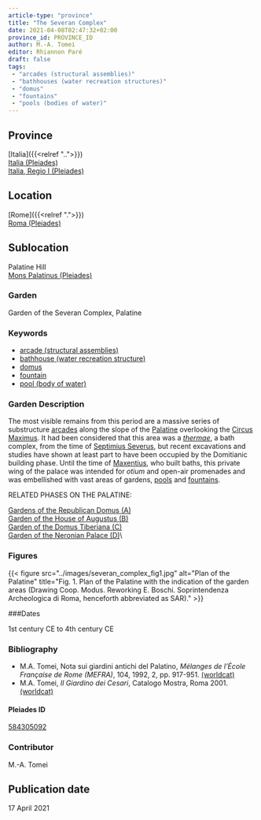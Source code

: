 ```yaml
---
article-type: "province"
title: "The Severan Complex"
date: 2021-04-08T02:47:32+02:00
province_id: PROVINCE_ID
author: M.-A. Tomei
editor: Rhiannon Paré
draft: false
tags:
 - "arcades (structural assemblies)"
 - "bathhouses (water recreation structures)"
 - "domus"
 - "fountains"
 - "pools (bodies of water)"
---
```


## Province

[Italia]({{<relref "..">}})\
[Italia (Pleiades)](https://pleiades.stoa.org/places/1052)\
[Italia, Regio I (Pleiades)](https://pleiades.stoa.org/places/441075550)
<!-- -->
## Location

[Rome]({{<relref ".">}}) \
[Roma (Pleiades)](https://pleiades.stoa.org/places/423025)
<!-- -->
## Sublocation

Palatine Hill \
[Mons Palatinus (Pleiades)](https://pleiades.stoa.org/places/971691208)
<!-- -->
<!-- -->
<!-- -->
### Garden

Garden of the Severan Complex, Palatine
<!-- -->
### Keywords
<!-- -->
- [arcade (structural assemblies)](http://vocab.getty.edu/page/aat/300002580)
- [bathhouse (water recreation structure)](http://vocab.getty.edu/page/aat/300007347)
- [domus](http://vocab.getty.edu/page/aat/300005506)
- [fountain](http://vocab.getty.edu/page/aat/300006179)
- [pool (body of water)](http://vocab.getty.edu/page/aat/300008692)
<!-- -->
<!-- -->
### Garden Description
<!-- -->
The most visible remains from this period are a massive series of substructure [arcades](http://vocab.getty.edu/page/aat/300002580) along the slope of the [Palatine](https://en.wikipedia.org/wiki/Palatine_Hill) overlooking the [Circus Maximus](https://www.digitalaugustanrome.org/records/circus-maximus). It had been considered that this area was a  [*thermae*](https://en.wikipedia.org/wiki/Thermae), a bath complex, from the time of [Septimius Severus](https://en.wikipedia.org/wiki/Septimius_Severus), but recent excavations and studies have shown at least part to have been occupied by the Domitianic building phase. Until the time of [Maxentius](https://en.wikipedia.org/wiki/Maxentius), who built baths, this private wing of the palace was intended for *otium* and open-air promenades and was embellished with vast areas of gardens, [pools](http://vocab.getty.edu/page/aat/300008692) and [fountains](http://vocab.getty.edu/page/aat/300006179).
<!-- -->
RELATED PHASES ON THE PALATINE:
<!-- -->
[Gardens of the Republican Domus (A)]({{<relref"/palatine_domus.md">}})\
[Garden of the House of Augustus (B)]({{<relref"/house_of_augustus.md">}})\
[Garden of the Domus Tiberiana (C)]({{<relref"/Domus_tiberiana.md">}})\
[Garden of the Neronian Palace (D)]({{<relref"/palace_of_nero.md">}})\
<!--[Garden of the Domus Flavia (E)]({{<relref"/Domus_flavia.md">}})\
[Garden of the Domus Augustana (F,G)]({{<relref"/domus_augustana.md">}})\
[Garden of the Palatine Stadium (H)]({{<relref"/palatine_stadium.md">}})-->
<!-- -->
<!-- -->
### Figures

{{< figure src="../images/severan_complex_fig1.jpg" alt="Plan of the Palatine" title="Fig. 1. Plan of the Palatine with the indication of the garden areas (Drawing Coop. Modus. Reworking E. Boschi. Soprintendenza Archeologica di Roma, henceforth abbreviated as SAR)." >}}
<!-- -->
###Dates

1st century CE to 4th century CE
<!-- -->
### Bibliography
<!-- -->
* M.A. Tomei, Nota sui giardini antichi del Palatino, *Mélanges de l’École Française de Rome (MEFRA)*, 104, 1992, 2, pp. 917-951. [(worldcat)](http://www.worldcat.org/oclc/972029282)
* M.A. Tomei, *Il Giardino dei Cesari*, Catalogo Mostra, Roma 2001. [(worldcat)](http://www.worldcat.org/oclc/5894435382)
<!-- -->
#### Pleiades ID

[584305092](https://pleiades.stoa.org/places/584305092)
<!-- -->
### Contributor

M.-A. Tomei
<!-- -->
## Publication date
<!-- -->
17 April 2021
